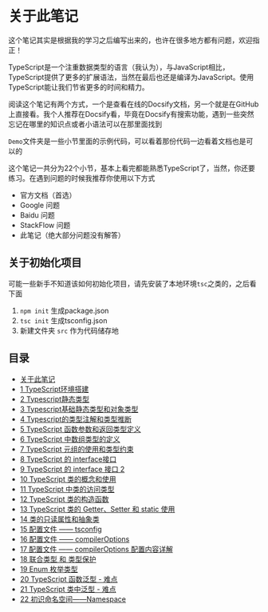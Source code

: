 # 关于此笔记

这个笔记其实是根据我的学习之后编写出来的，也许在很多地方都有问题，欢迎指正！

TypeScript是一个注重数据类型的语言（我认为），与JavaScript相比，TypeScript提供了更多的扩展语法，当然在最后也还是编译为JavaScript。使用TypeScript能让我们节省更多的时间和精力。

阅读这个笔记有两个方式，一个是查看在线的Docsify文档，另一个就是在GitHub上直接看。我个人推荐在Docsify看，毕竟在Docsify有搜索功能，遇到一些突然忘记在哪里的知识点或者小语法可以在那里面找到

`Demo`文件夹是一些小节里面的示例代码，可以看着那份代码一边看着文档也是可以的

这个笔记一共分为22个小节，基本上看完都能熟悉TypeScript了，当然，你还要练习。在遇到问题的时候我推荐你使用以下方式

- 官方文档（首选）
- Google 问题
- Baidu 问题
- StackFlow 问题
- 此笔记（绝大部分问题没有解答）

## 关于初始化项目

可能一些新手不知道该如何初始化项目，请先安装了本地环境`tsc`之类的，之后看下面

1. `npm init` 生成package.json
2. `tsc init` 生成tsconfig.json
3. 新建文件夹 `src` 作为代码储存地

## 目录

 - [关于此笔记](README.md)
 - [1 TypeScript环境搭建](https://github.com/wibus-wee/TypeScript-Doc/blob/main/1%20TypeScript环境搭建.md)
 - [2 Typescript静态类型](https://github.com/wibus-wee/TypeScript-Doc/blob/main/2%20Typescript静态类型)
 - [3 Typescript基础静态类型和对象类型](https://github.com/wibus-wee/TypeScript-Doc/blob/main/3%20Typescript%20基础静态类型和对象类型.md)
 - [4 Typescript的类型注解和类型推断](https://github.com/wibus-wee/TypeScript-Doc/blob/main/4%20Typescript的类型注解和类型推断.md)
 - [5 TypeScript 函数参数和返回类型定义](https://github.com/wibus-wee/TypeScript-Doc/blob/main/5%20TypeScript%20函数参数和返回类型定义.md)
 - [6 TypeScript 中数组类型的定义](https://github.com/wibus-wee/TypeScript-Doc/blob/main/6%20TypeScript%20中数组类型的定义.md)
 - [7 TypeScript 元组的使用和类型约束](https://github.com/wibus-wee/TypeScript-Doc/blob/main/7%20TypeScript%20元组的使用和类型约束.md)
 - [8 TypeScript 的 interface接口](https://github.com/wibus-wee/TypeScript-Doc/blob/main/8%20TypeScript%20的%20interface接口.md)
 - [9 TypeScript 的 interface 接口 2](https://github.com/wibus-wee/TypeScript-Doc/blob/main/9%20TypeScript%20的%20interface%20接口%202.md)
 - [10 TypeScript 类的概念和使用](https://github.com/wibus-wee/TypeScript-Doc/blob/main/10%20TypeScript%20类的概念和使用.md)
 - [11 TypeScript 中类的访问类型](https://github.com/wibus-wee/TypeScript-Doc/blob/main/11%20TypeScript%20中类的访问类型.md)
 - [12 TypeScript 类的构造函数](https://github.com/wibus-wee/TypeScript-Doc/blob/main/12%20TypeScript%20类的构造函数.md)
 - [13 TypeScript 类的 Getter、Setter 和 static 使用](https://github.com/wibus-wee/TypeScript-Doc/blob/main/13%20TypeScript%20类的%20Ge1tter、Setter%20和%20static%20使用.md)
 - [14 类的只读属性和抽象类](https://github.com/wibus-wee/TypeScript-Doc/blob/main/14%20类的只读属性和抽象类.md)
 - [15 配置文件 —— tsconfig](https://github.com/wibus-wee/TypeScript-Doc/blob/main/15%20配置文件%20——%20tsconfig.md)
 - [16 配置文件 —— compilerOptions](https://github.com/wibus-wee/TypeScript-Doc/blob/main/16%20配置文件%20——%20compilerOptions.md)
 - [17 配置文件 —— compilerOptions 配置内容详解](https://github.com/wibus-wee/TypeScript-Doc/blob/main/17%20配置文件%20——%20compilerOptions%20配置内容详解.md)
 - [18 联合类型 和 类型保护](https://github.com/wibus-wee/TypeScript-Doc/blob/main/18%20联合类型%20和%20类型保护.md)
 - [19 Enum 枚举类型](https://github.com/wibus-wee/TypeScript-Doc/blob/main/19%20Enum%20枚举类型.md)
 - [20 TypeScript 函数泛型 - 难点](https://github.com/wibus-wee/TypeScript-Doc/blob/main/20%20TypeScript%20函数泛型%20-%20难点.md)
 - [21 TypeScript 类中泛型 - 难点](https://github.com/wibus-wee/TypeScript-Doc/blob/main/21%20TypeScript%20类中泛型-难点.md)
 - [22 初识命名空间——Namespace](https://github.com/wibus-wee/TypeScript-Doc/blob/main/22%20初识命名空间——Namespace.md)